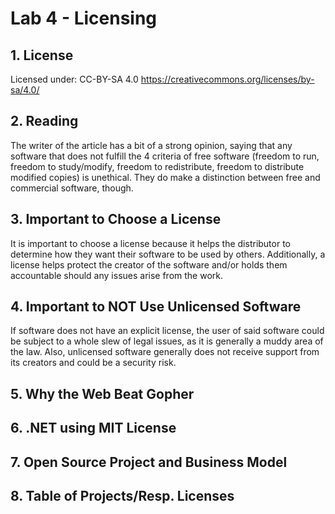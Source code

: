# Lab 4 - Licensing
## 1. License
Licensed under: CC-BY-SA 4.0 https://creativecommons.org/licenses/by-sa/4.0/

## 2. Reading
The writer of the article has a bit of a strong opinion, saying that any software that does not fulfill the 4 criteria of free software (freedom to run, freedom to study/modify, freedom to redistribute, freedom to distribute modified copies) is unethical. They do make a distinction between free and commercial software, though.

## 3. Important to Choose a License
It is important to choose a license because it helps the distributor to determine how they want their software to be used by others.
Additionally, a license helps protect the creator of the software and/or holds them accountable should any issues arise from the work.

## 4. Important to NOT Use Unlicensed Software
If software does not have an explicit license, the user of said software could be subject to a whole slew of legal issues, as it is generally a muddy area of the law.
Also, unlicensed software generally does not receive support from its creators and could be a security risk.

## 5. Why the Web Beat Gopher

## 6. .NET using MIT License

## 7. Open Source Project and Business Model

## 8. Table of Projects/Resp. Licenses
